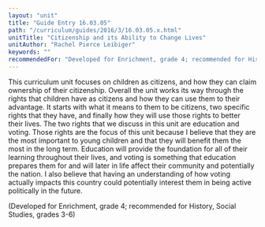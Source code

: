 ```yaml
---
layout: "unit"
title: "Guide Entry 16.03.05"
path: "/curriculum/guides/2016/3/16.03.05.x.html"
unitTitle: "Citizenship and its Ability to Change Lives"
unitAuthor: "Rachel Pierce Leibiger"
keywords: ""
recommendedFor: "Developed for Enrichment, grade 4; recommended for History, Social Studies, grades 3-6"
---
```

<main>
 <p>
  This curriculum unit focuses on children as citizens, and how they can claim ownership of their citizenship. Overall the unit works its way through the rights that children have as citizens and how they can use them to their advantage. It starts with what it means to them to be citizens, two specific rights that they have, and finally how they will use those rights to better their lives. The two rights that we discuss in this unit are education and voting. Those rights are the focus of this unit because I believe that they are the most important to young children and that they will benefit them the most in the long term. Education will provide the foundation for all of their learning throughout their lives, and voting is something that education prepares them for and will later in life affect their community and potentially the nation. I also believe that having an understanding of how voting actually impacts this country could potentially interest them in being active politically in the future.
 </p>
 <p>
  (Developed for Enrichment, grade 4; recommended for History, Social Studies, grades 3-6)
 </p>
</main>